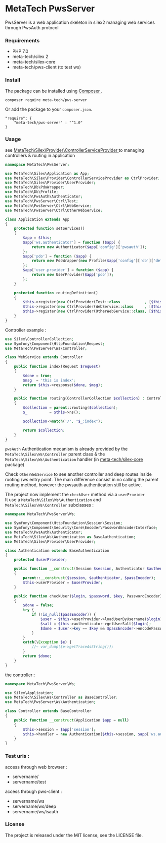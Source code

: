 
# MetaTech PwsServer

PwsServer is a web application skeleton in silex2 managing web services through PwsAuth protocol


### Requirements

* PHP 7.0
* meta-tech/silex 2
* meta-tech/silex-core
* meta-tech/pws-client (to test ws)


### Install

The package can be installed using [ Composer ](https://getcomposer.org/).  

```
composer require meta-tech/pws-server
```

Or add the package to your `composer.json`.

```
"require": {
    "meta-tech/pws-server" : "^1.0"
}
```

### Usage

see [ MetaTech\Silex\Provider\ControllerServiceProvider ](https://github.com/meta-tech/silex-controller-service) 
to managing controllers & routing in application

```php
namespace MetaTech\PwsServer;

use MetaTech\Silex\Application as App;
use MetaTech\Silex\Provider\ControllerServiceProvider as CtrlProvider;
use MetaTech\Silex\Provider\UserProvider;
use MetaTech\Db\PdoWrapper;
use MetaTech\Db\Profile;
use MetaTech\PwsAuth\Authenticator;
use MetaTech\PwsServer\Ctrl\Test;
use MetaTech\PwsServer\Ctrl\WebService;
use MetaTech\PwsServer\Ctrl\OtherWebService;

class Application extends App
{
    protected function setServices()
    {
        $app = $this;
        $app['ws.authenticator'] = function ($app) {
            return new Authenticator($app['config']['pwsauth']);
        };
        $app['pdo'] = function ($app) {
            return new PdoWrapper(new Profile($app['config']['db']['default']));
        };
        $app['user.provider'] = function ($app) {
            return new UserProvider($app['pdo']);
        };
    }

    protected function routingDefinition()
    {
        $this->register(new CtrlProvider(Test::class           , [$this], '/'));
        $this->register(new CtrlProvider(WebService::class     , [$this], '/ws'));
        $this->register(new CtrlProvider(OtherWebService::class, [$this], '/ws/deep'));
    }
}
```

Controller example :

```php
use Silex\ControllerCollection;
use Symfony\Component\HttpFoundation\Request;
use MetaTech\PwsServer\Ws\Controller;

class WebService extends Controller
{
    public function index(Request $request)
    {
        $done = true;
        $msg  = 'this is index';
        return $this->response($done, $msg);
    }

    public function routing(ControllerCollection $collection) : ControllerCollection
    {
        $collection = parent::routing($collection);
        $_          = $this->ns();

        $collection->match('/', "$_:index");

        return $collection;
    }
}
```

`pwsAuth` Authentication mecanism is already provided by the `MetaTech\Silex\Ws\Controller`  parent class
& the `MetaTech\Silex\Ws\Authentication` handler (in [ meta-tech/silex-core](https://github.com/meta-tech/silex-core) package)

Check `OtherWebService` to see another controller and deep routes inside rooting /ws entry point.
The main différence consist in no calling the parent routing method, however the pwsauth authentication
still be active.

The project now implement the `checkUser` method via a `userProvider`  
It use a `MetaTech\Silex\Ws\Authentication` and `MetaTech\Silex\Ws\Controller` subclasses :

```php
namespace MetaTech\PwsServer\Ws;

use Symfony\Component\HttpFoundation\Session\Session;
use Symfony\Component\Security\Core\Encoder\PasswordEncoderInterface;
use MetaTech\PwsAuth\Authenticator;
use MetaTech\Silex\Ws\Authentication as BaseAuthentication;
use MetaTech\Silex\Provider\UserProvider;

class Authentication extends BaseAuthentication
{
    protected $userProvider;

    public function __construct(Session $session, Authenticator $authenticator, PasswordEncoderInterface $passEncoder = null, UserProvider $userProvider)
    {
        parent::__construct($session, $authenticator, $passEncoder);
        $this->userProvider = $userProvider;
    }

    public function checkUser($login, $password, $key, PasswordEncoderInterface $passEncoder = null)
    {
        $done = false;
        try {
            if (!is_null($passEncoder)) {
                $user = $this->userProvider->loadUserByUsername($login);
                $salt = $this->authenticator->getUserSalt($login);
                $done = $user->key == $key && $passEncoder->encodePassword($password, $salt) == $user->getPassword();
            }
        }
        catch(\Exception $e) {
            //~ var_dump($e->getTraceAsString());
        }
        return $done;
    }
}
```
the controller :

```php
namespace MetaTech\PwsServer\Ws;

use Silex\Application;
use MetaTech\Silex\Ws\Controller as BaseController;
use MetaTech\PwsServer\Ws\Authentication;

class Controller extends BaseController
{
    public function __construct(Application $app = null)
    {
        $this->session = $app['session'];
        $this->handler = new Authentication($this->session, $app['ws.authenticator'], $app['security.encoder.pbkdf2'], $app['user.provider']);
    }
}
```


### Test uris :

access through web browser :  

* servername/
* servername/test

access through pws-client :  

* servername/ws
* servername/ws/deep
* servername/ws/isauth


### License

The project is released under the MIT license, see the LICENSE file.
